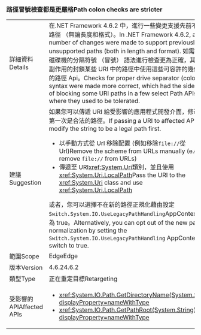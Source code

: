 ### <a name="path-colon-checks-are-stricter"></a><span data-ttu-id="4a444-101">路徑冒號檢查都是更嚴格</span><span class="sxs-lookup"><span data-stu-id="4a444-101">Path colon checks are stricter</span></span>

|   |   |
|---|---|
|<span data-ttu-id="4a444-102">詳細資料</span><span class="sxs-lookup"><span data-stu-id="4a444-102">Details</span></span>|<span data-ttu-id="4a444-103">在.NET Framework 4.6.2 中，進行一些變更支援先前不支援的路徑 （無論長度和格式）。</span><span class="sxs-lookup"><span data-stu-id="4a444-103">In .NET Framework 4.6.2, a number of changes were made to support previously unsupported paths (both in length and format).</span></span> <span data-ttu-id="4a444-104">如需適當的磁碟機的分隔符號 （冒號） 語法進行檢查更為正確，其中具有副作用的封鎖某些 URI 中的路徑中使用這些可容許的幾個選取的路徑 Api。</span><span class="sxs-lookup"><span data-stu-id="4a444-104">Checks for proper drive separator (colon) syntax were made more correct, which had the side effect of blocking some URI paths in a few select Path APIs where they used to be tolerated.</span></span>|
|<span data-ttu-id="4a444-105">建議</span><span class="sxs-lookup"><span data-stu-id="4a444-105">Suggestion</span></span>|<span data-ttu-id="4a444-106">如果您可以傳遞 URI 給受影響的應用程式開發介面，修改字串第一次是合法的路徑。</span><span class="sxs-lookup"><span data-stu-id="4a444-106">If passing a URI to affected APIs, modify the string to be a legal path first.</span></span><ul><li><span data-ttu-id="4a444-107">以手動方式從 Url 移除配置 (例如移除<code>file://</code>從 Url)</span><span class="sxs-lookup"><span data-stu-id="4a444-107">Remove the scheme from URLs manually (e.g. remove <code>file://</code> from URLs)</span></span></li><li><span data-ttu-id="4a444-108">傳遞至 URI<xref:System.Uri>類別，並且使用 <xref:System.Uri.LocalPath></span><span class="sxs-lookup"><span data-stu-id="4a444-108">Pass the URI to the <xref:System.Uri> class and use <xref:System.Uri.LocalPath></span></span></li></ul><span data-ttu-id="4a444-109">或者，您可以選擇不在新的路徑正規化藉由設定<code>Switch.System.IO.UseLegacyPathHandling</code>AppContext 參數為 true。</span><span class="sxs-lookup"><span data-stu-id="4a444-109">Alternatively, you can opt out of the new path normalization by setting the <code>Switch.System.IO.UseLegacyPathHandling</code> AppContext switch to true.</span></span>|
|<span data-ttu-id="4a444-110">範圍</span><span class="sxs-lookup"><span data-stu-id="4a444-110">Scope</span></span>|<span data-ttu-id="4a444-111">Edge</span><span class="sxs-lookup"><span data-stu-id="4a444-111">Edge</span></span>|
|<span data-ttu-id="4a444-112">版本</span><span class="sxs-lookup"><span data-stu-id="4a444-112">Version</span></span>|<span data-ttu-id="4a444-113">4.6.2</span><span class="sxs-lookup"><span data-stu-id="4a444-113">4.6.2</span></span>|
|<span data-ttu-id="4a444-114">類型</span><span class="sxs-lookup"><span data-stu-id="4a444-114">Type</span></span>|<span data-ttu-id="4a444-115">正在重定目標</span><span class="sxs-lookup"><span data-stu-id="4a444-115">Retargeting</span></span>|
|<span data-ttu-id="4a444-116">受影響的 API</span><span class="sxs-lookup"><span data-stu-id="4a444-116">Affected APIs</span></span>|<ul><li><xref:System.IO.Path.GetDirectoryName(System.String)?displayProperty=nameWithType></li><li><xref:System.IO.Path.GetPathRoot(System.String)?displayProperty=nameWithType></li></ul>|


